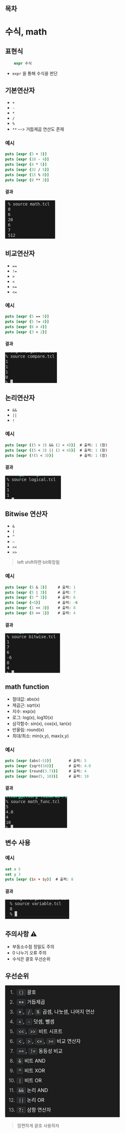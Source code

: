 ## 목차

# 수식, math

## 표현식
```tcl
    expr 수식
```
- ```expr``` 을 통해 수식을 판단

## 기본연산자
- ```+```
- ```-```
- ```*```
- ```/```
- ```%```
- ```**``` --> 거듭제곱 연산도 존재

### 예시
```tcl
puts [expr {5 + 3}]
puts [expr {10 - 4}]
puts [expr {4 * 5}]
puts [expr {32 / 5}]
puts [expr {15 % 8}]
puts [expr {8 ** 3}]
```

#### 결과
<img src="./chap4_img/Screenshot from 2025-06-24 08-38-36.png"> <br>

## 비교연산자
- ```==```
- ```!=```
- ```>```
- ```<```
- ```>=```
- ```<=```

### 예시
```tcl
puts [expr {5 == 5}]    
puts [expr {5 != 4}]   
puts [expr {6 > 4}] 
puts [expr {3 < 2}]
```

#### 결과
<img src="./chap4_img/Screenshot from 2025-06-24 08-43-38.png"> <br>

## 논리연산자
- ```&&```
- ```||```
- ```!```

### 예시
```tcl
puts [expr {(5 > 3) && (2 < 4)}]  # 출력: 1 (참)
puts [expr {(5 < 3) || (2 < 4)}]  # 출력: 1 (참)
puts [expr {!(5 < 3)}]            # 출력: 1 (참)
```

#### 결과
<img src="./chap4_img/Screenshot from 2025-06-24 08-47-51.png"><br>

## Bitwise 연산자
- ```&```
- ```|```
- ```^```
- ```~```
- ```<<```
- ```>>```
> left shift하면 bit확장됨

### 예시
```tcl
puts [expr {5 & 3}]     # 출력: 1
puts [expr {5 | 3}]     # 출력: 7
puts [expr {5 ^ 3}]     # 출력: 6
puts [expr {~5}]        # 출력: -6
puts [expr {1 << 3}]    # 출력: 8
puts [expr {8 >> 1}]    # 출력: 4
```

#### 결과
<img src="./chap4_img/Screenshot from 2025-06-24 08-50-57.png"> <br>

## math function
- 절대값: abs(x)
- 제곱근: sqrt(x)
- 지수: exp(x)
- 로그: log(x), log10(x)
- 삼각함수: sin(x), cos(x), tan(x)
- 반올림: round(x)
- 최대/최소: min(x,y), max(x,y)

### 예시
```tcl
puts [expr {abs(-5)}]        # 출력: 5
puts [expr {sqrt(16)}]       # 출력: 4.0
puts [expr {round(3.7)}]     # 출력: 4
puts [expr {max(5, 10)}]     # 출력: 10
```

#### 결과
<img src="./chap4_img/Screenshot from 2025-06-24 08-54-28.png"> <br>

## 변수 사용

### 예시
```tcl
set x 5
set y 3
puts [expr {$x + $y}]  # 출력: 8
```

#### 결과
<img src="./chap4_img/Screenshot from 2025-06-24 08-56-51.png"><br>

## 주의사항 ⚠️
- 부동소수점 정밀도 주의
- 0 나누기 오류 주의
- 수식은 괄호 우선순위

## 우선순위
<img src="./chap4_img/Screenshot from 2025-06-24 08-58-19.png"><br>

> 맘편하게 괄호 사용하자

